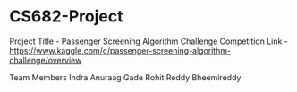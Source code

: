 # CS682-Project

Project Title - Passenger Screening Algorithm Challenge
Competition Link - https://www.kaggle.com/c/passenger-screening-algorithm-challenge/overview

Team Members
Indra Anuraag Gade
Rohit Reddy Bheemireddy

